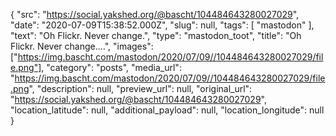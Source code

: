 {
  "src": "https://social.yakshed.org/@bascht/104484643280027029",
  "date": "2020-07-09T15:38:52.000Z",
  "slug": null,
  "tags": [
    "mastodon"
  ],
  "text": "Oh Flickr. Never change.",
  "type": "mastodon_toot",
  "title": "Oh Flickr. Never change.…",
  "images": ["https://img.bascht.com/mastodon/2020/07/09//104484643280027029/file.png"],
  "category": "posts",
  "media_url": "https://img.bascht.com/mastodon/2020/07/09//104484643280027029/file.png",
  "description": null,
  "preview_url": null,
  "original_url": "https://social.yakshed.org/@bascht/104484643280027029",
  "location_latitude": null,
  "additional_payload": null,
  "location_longitude": null
}
